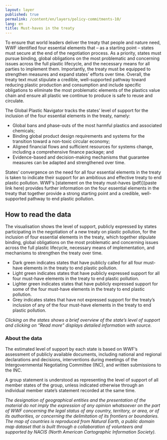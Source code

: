 ```yaml
---
layout: layer
published: true
permalink: /content/en/layers/policy-commitments-10/
lang: en
title: Must-haves in the treaty
---
```


To ensure that world leaders deliver the treaty that people and nature need, WWF identified four essential elements that – as a starting point – states must secure at the end of the negotiation process. As a priority, states must pursue binding, global obligations on the most problematic and concerning issues across the full plastic lifecycle, and the necessary means for all parties to implement them. Importantly, the treaty must be equipped to strengthen measures and expand states’ efforts over time. Overall, the treaty text must stipulate a credible, well-supported pathway toward reducing plastic production and consumption and include specific obligations to eliminate the most problematic elements of the plastics value chain and ensure all plastic we continue to produce is safe to reuse and circulate.

The Global Plastic Navigator tracks the states’ level of support for the inclusion of the four essential elements in the treaty, namely:

* Global bans and phase-outs of the most harmful plastics and associated chemicals;
* Binding global product design requirements and systems for the transition toward a non-toxic circular economy;
* Aligned financial flows and sufficient resources for systems change, including a comprehensive finance package; and
* Evidence-based and decision-making mechanisms that guarantee measures can be adapted and strengthened over time.

States’ convergence on the need for all four essential elements in the treaty is taken to indicate their support for an ambitious and effective treaty to end plastic pollution. WWF’s [statement on the treaty must-haves (pdf)](paste link here) provides further information on the four essential elements in the treaty that together provide a strong starting point and a credible, well-supported pathway to end plastic pollution.

## How to read the data

The visualisation shows the level of support, publicly expressed by states participating in the negotiation of a new treaty on plastic pollution, for the inclusion of four essential elements in the treaty, which together stipulate binding, global obligations on the most problematic and concerning issues across the full plastic lifecycle, necessary means of implementation, and mechanisms to strengthen the treaty over time.

* Dark green indicates states that have publicly called for all four must-have elements in the treaty to end plastic pollution.
* Light green indicates states that have publicly expressed support for all four must-have elements in the treaty to end plastic pollution.
* Lighter green indicates states that have publicly expressed support for some of the four must-have elements in the treaty to end plastic pollution.
* Grey indicates states that have not expressed support for the treaty’s inclusion of any of the four must-have elements in the treaty to end plastic pollution.

_Clicking on the states shows a brief overview of the state’s level of support and clicking on “Read more” displays detailed information with source._

### About the data

The estimated level of support by each state is based on WWF’s assessment of publicly available documents, including national and regional declarations and decisions, interventions during meetings of the Intergovernmental Negotiating Committee (INC), and written submissions to the INC.

A group statement is understood as representing the level of support of all member states of the group, unless indicated otherwise through an individual member state’s statement recorded at the same time.

_The designation of geographical entities and the presentation of the material do not imply the expression of any opinion whatsoever on the part of WWF concerning the legal status of any country, territory, or area, or of its authorities, or concerning the delimitation of its frontiers or boundaries. The map of countries is reproduced from Natural Earth, a public domain map dataset that is built through a collaboration of volunteers and supported by NACIS (North American Cartographic Information Society)._
